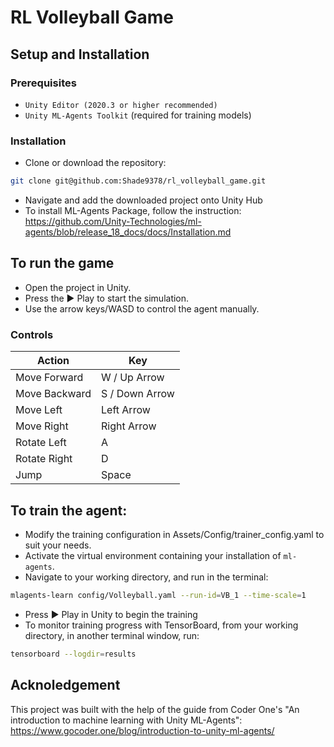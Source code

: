 # RL Volleyball Game

## Setup and Installation
### Prerequisites
- `Unity Editor (2020.3 or higher recommended)`
- `Unity ML-Agents Toolkit` (required for training models)

### Installation
- Clone or download the repository:
```bash
git clone git@github.com:Shade9378/rl_volleyball_game.git
```
- Navigate and add the downloaded project onto Unity Hub
- To install ML-Agents Package, follow the instruction: https://github.com/Unity-Technologies/ml-agents/blob/release_18_docs/docs/Installation.md

## To run the game
- Open the project in Unity.
- Press the ▶️ Play to start the simulation.
- Use the arrow keys/WASD to control the agent manually.

### Controls
| Action | Key |
|---------|--------|
| Move Forward |	W / Up Arrow |
| Move Backward |	S / Down Arrow |
| Move Left | Left Arrow |
| Move Right | Right Arrow |
| Rotate Left	| A |
| Rotate Right	| D | 
| Jump |	Space |

## To train the agent:
- Modify the training configuration in Assets/Config/trainer_config.yaml to suit your needs.
- Activate the virtual environment containing your installation of `ml-agents`.
- Navigate to your working directory, and run in the terminal:
```bash
mlagents-learn config/Volleyball.yaml --run-id=VB_1 --time-scale=1
```
- Press ▶️ Play in Unity to begin the training
- To monitor training progress with TensorBoard, from your working directory, in another terminal window, run:
```bash
tensorboard --logdir=results
```

## Acknoledgement
This project was built with the help of the guide from Coder One's "An introduction to machine learning with Unity ML-Agents": https://www.gocoder.one/blog/introduction-to-unity-ml-agents/
